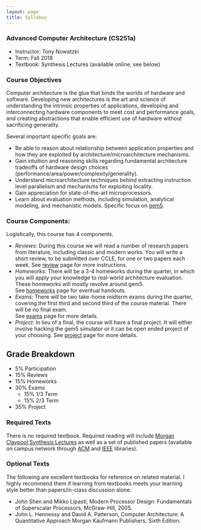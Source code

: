 ```yaml
---
layout: page
title: Syllabus
---
```


### Advanced Computer Architecture (CS251a)
* Instructor: Tony Nowatzki
* Term: Fall 2018
* Textbook: Synthesis Lectures (available online, see below)

### Course Objectives

Computer architecture is the glue that binds the worlds of hardware and
software. Developing new architectures is the art and science of understanding
the intrinsic properties of applications, developing and interconnecting
hardware components to meet cost and performance goals, and creating
abstractions that enable efficient use of hardware without sacrificing
generality. 

Several important specific goals are:

* Be able to reason about relationship between application properties and how they are exploited by architecture/microarchitecture mechanisms.
* Gain intuition and reasoning skills regarding fundamental architecture tradeoffs of hardware design choices (performance/area/power/complexity/generality).
* Understand microarchitecture techniques behind extracting instruction level parallelism and mechanisms for exploiting locality.
* Gain appreciation for state-of-the-art microprocessors.
* Learn about evaluation methods, including simulation, analytical modeling, and mechanistic models.  Specific focus on [gem5](http://learning.gem5.org/).

### Course Components:

Logistically, this course has 4 components.  
* *Reviews:* During this course we will read a number of research papers from
  literature, including classic and modern works.  You will write a short
review, to be submitted over CCLE, for one or two papers each week. See
[review]({{site.baseurl}}/04-reviews/) page for more instructions.
* *Homeworks:*  There will be a 3-4 homeworks during the quarter, in which you
  will apply your knowledge to real-world architecture evaluation.  These
homeworks will mostly revolve around gem5.  
See [homeworks]({{site.baseurl}}/05-homeworks/) page for eventual handouts.
* *Exams:*  There will be two take-home midterm exams during the quarter,
  covering the first third and second third of the course material.  There will
be no final exam.  
See [exams]({{site.baseurl}}/07-exams/) page for more details.
* *Project:*  In lieu of a final, the course will have a final project.  It will
either involve hacking the gem5 simulator or it can be open ended project of
your choosing.
See [project]({{site.baseurl}}/08-project/) page for more details.

## Grade Breakdown
* 5% Participation
* 15% Reviews
* 15% Homeworks
* 30% Exams
    - 15% 1/3 Term
    - 15% 2/3 Term
* 35% Project

### Required Texts

There is no required textbook.  Required reading will include [Morgan Claypool
Synthesis Lectures](https://www.morganclaypool.com/toc/cac/1/1) as well as a
set of published papers (available on campus network through
[ACM](http://www.acm.org/dl) and [IEEE](http://www.ieee.org/ieeexplore)
libraries).

### Optional Texts

The following are excellent textbooks for reference on related material.  I
highly recommend them if learning from textbooks meets your learning style
better than papers/in-class discussion alone.

* John Shen and Mikko Lipasti, Modern Processor Design: Fundamentals of Superscalar Processors, McGraw-Hill, 2005.
* John L. Hennessy and David A. Patterson, Computer Architecture: A Quantitative Approach Morgan Kaufmann Publishers, Sixth Edition.


